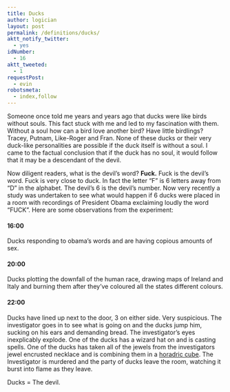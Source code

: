 ```yaml
---
title: Ducks
author: logician
layout: post
permalink: /definitions/ducks/
aktt_notify_twitter:
  - yes
idNumber:
  - 16
aktt_tweeted:
  - 1
requestPost:
  - evin
robotsmeta:
  - index,follow
---
```

Someone once told me years and years ago that ducks were like birds without souls. <!--more-->This fact stuck with me and led to my fascination with them. Without a soul how can a bird love another bird? Have little birdlings? Tracey, Putnam, Like-Roger and Fran. None of these ducks or their very duck-like personalities are possible if the duck itself is without a soul. I came to the factual conclusion that if the duck has no soul, it would follow that it may be a descendant of the devil.

Now diligent readers, what is the devil&#8217;s word? **Fuck.** Fuck is the devil&#8217;s word. Fuck is very close to duck. In fact the letter &#8220;F&#8221; is 6 letters away from &#8220;D&#8221; in the alphabet. The devil&#8217;s 6 is the devil&#8217;s number. Now very recently a study was undertaken to see what would happen if 6 ducks were placed in a room with recordings of President Obama exclaiming loudly the word &#8220;FUCK&#8221;. Here are some observations from the experiment:

#### 16:00

Ducks responding to obama&#8217;s words and are having copious amounts of sex.

#### 20:00

Ducks plotting the downfall of the human race, drawing maps of Ireland and Italy and burning them after they&#8217;ve coloured all the states different colours.

#### 22:00

Ducks have lined up next to the door, 3 on either side. Very suspicious. The investigator goes in to see what is going on and the ducks jump him, sucking on his ears and demanding bread. The investigator&#8217;s eyes inexplicably explode. One of the ducks has a wizard hat on and is casting spells. One of the ducks has taken all of the jewels from the investigators jewel encrusted necklace and is combining them in a <a href="http://www.d2tomb.com/horadric_cube.shtml" target="_blank">horadric cube</a>. The Investigator is murdered and the party of ducks leave the room, watching it burst into flame as they leave.

Ducks = The devil.